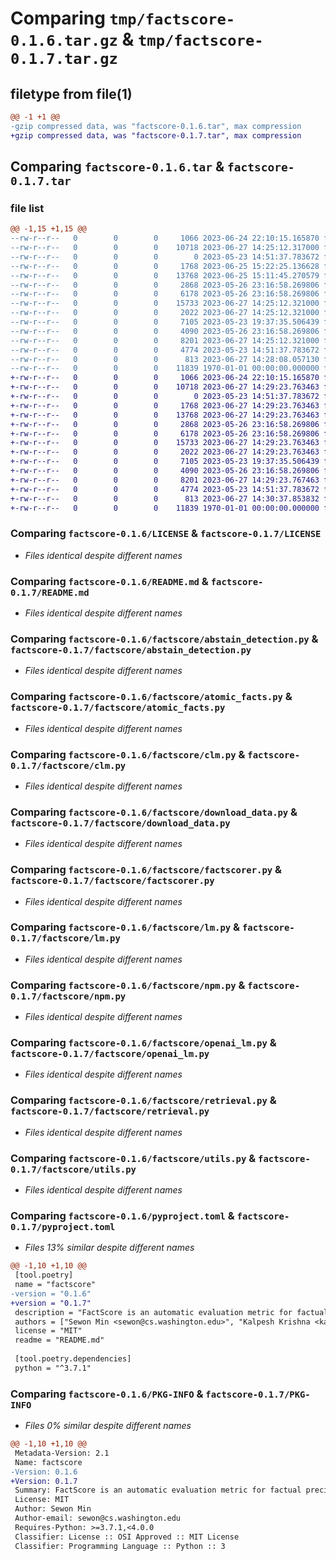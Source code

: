 # Comparing `tmp/factscore-0.1.6.tar.gz` & `tmp/factscore-0.1.7.tar.gz`

## filetype from file(1)

```diff
@@ -1 +1 @@
-gzip compressed data, was "factscore-0.1.6.tar", max compression
+gzip compressed data, was "factscore-0.1.7.tar", max compression
```

## Comparing `factscore-0.1.6.tar` & `factscore-0.1.7.tar`

### file list

```diff
@@ -1,15 +1,15 @@
--rw-r--r--   0        0        0     1066 2023-06-24 22:10:15.165870 factscore-0.1.6/LICENSE
--rw-r--r--   0        0        0    10718 2023-06-27 14:25:12.317000 factscore-0.1.6/README.md
--rw-r--r--   0        0        0        0 2023-05-23 14:51:37.783672 factscore-0.1.6/factscore/__init__.py
--rw-r--r--   0        0        0     1768 2023-06-25 15:22:25.136628 factscore-0.1.6/factscore/abstain_detection.py
--rw-r--r--   0        0        0    13768 2023-06-25 15:11:45.270579 factscore-0.1.6/factscore/atomic_facts.py
--rw-r--r--   0        0        0     2868 2023-05-26 23:16:58.269806 factscore-0.1.6/factscore/clm.py
--rw-r--r--   0        0        0     6178 2023-05-26 23:16:58.269806 factscore-0.1.6/factscore/download_data.py
--rw-r--r--   0        0        0    15733 2023-06-27 14:25:12.321000 factscore-0.1.6/factscore/factscorer.py
--rw-r--r--   0        0        0     2022 2023-06-27 14:25:12.321000 factscore-0.1.6/factscore/lm.py
--rw-r--r--   0        0        0     7105 2023-05-23 19:37:35.506439 factscore-0.1.6/factscore/npm.py
--rw-r--r--   0        0        0     4090 2023-05-26 23:16:58.269806 factscore-0.1.6/factscore/openai_lm.py
--rw-r--r--   0        0        0     8201 2023-06-27 14:25:12.321000 factscore-0.1.6/factscore/retrieval.py
--rw-r--r--   0        0        0     4774 2023-05-23 14:51:37.783672 factscore-0.1.6/factscore/utils.py
--rw-r--r--   0        0        0      813 2023-06-27 14:28:08.057130 factscore-0.1.6/pyproject.toml
--rw-r--r--   0        0        0    11839 1970-01-01 00:00:00.000000 factscore-0.1.6/PKG-INFO
+-rw-r--r--   0        0        0     1066 2023-06-24 22:10:15.165870 factscore-0.1.7/LICENSE
+-rw-r--r--   0        0        0    10718 2023-06-27 14:29:23.763463 factscore-0.1.7/README.md
+-rw-r--r--   0        0        0        0 2023-05-23 14:51:37.783672 factscore-0.1.7/factscore/__init__.py
+-rw-r--r--   0        0        0     1768 2023-06-27 14:29:23.763463 factscore-0.1.7/factscore/abstain_detection.py
+-rw-r--r--   0        0        0    13768 2023-06-27 14:29:23.763463 factscore-0.1.7/factscore/atomic_facts.py
+-rw-r--r--   0        0        0     2868 2023-05-26 23:16:58.269806 factscore-0.1.7/factscore/clm.py
+-rw-r--r--   0        0        0     6178 2023-05-26 23:16:58.269806 factscore-0.1.7/factscore/download_data.py
+-rw-r--r--   0        0        0    15733 2023-06-27 14:29:23.763463 factscore-0.1.7/factscore/factscorer.py
+-rw-r--r--   0        0        0     2022 2023-06-27 14:29:23.763463 factscore-0.1.7/factscore/lm.py
+-rw-r--r--   0        0        0     7105 2023-05-23 19:37:35.506439 factscore-0.1.7/factscore/npm.py
+-rw-r--r--   0        0        0     4090 2023-05-26 23:16:58.269806 factscore-0.1.7/factscore/openai_lm.py
+-rw-r--r--   0        0        0     8201 2023-06-27 14:29:23.767463 factscore-0.1.7/factscore/retrieval.py
+-rw-r--r--   0        0        0     4774 2023-05-23 14:51:37.783672 factscore-0.1.7/factscore/utils.py
+-rw-r--r--   0        0        0      813 2023-06-27 14:30:37.853832 factscore-0.1.7/pyproject.toml
+-rw-r--r--   0        0        0    11839 1970-01-01 00:00:00.000000 factscore-0.1.7/PKG-INFO
```

### Comparing `factscore-0.1.6/LICENSE` & `factscore-0.1.7/LICENSE`

 * *Files identical despite different names*

### Comparing `factscore-0.1.6/README.md` & `factscore-0.1.7/README.md`

 * *Files identical despite different names*

### Comparing `factscore-0.1.6/factscore/abstain_detection.py` & `factscore-0.1.7/factscore/abstain_detection.py`

 * *Files identical despite different names*

### Comparing `factscore-0.1.6/factscore/atomic_facts.py` & `factscore-0.1.7/factscore/atomic_facts.py`

 * *Files identical despite different names*

### Comparing `factscore-0.1.6/factscore/clm.py` & `factscore-0.1.7/factscore/clm.py`

 * *Files identical despite different names*

### Comparing `factscore-0.1.6/factscore/download_data.py` & `factscore-0.1.7/factscore/download_data.py`

 * *Files identical despite different names*

### Comparing `factscore-0.1.6/factscore/factscorer.py` & `factscore-0.1.7/factscore/factscorer.py`

 * *Files identical despite different names*

### Comparing `factscore-0.1.6/factscore/lm.py` & `factscore-0.1.7/factscore/lm.py`

 * *Files identical despite different names*

### Comparing `factscore-0.1.6/factscore/npm.py` & `factscore-0.1.7/factscore/npm.py`

 * *Files identical despite different names*

### Comparing `factscore-0.1.6/factscore/openai_lm.py` & `factscore-0.1.7/factscore/openai_lm.py`

 * *Files identical despite different names*

### Comparing `factscore-0.1.6/factscore/retrieval.py` & `factscore-0.1.7/factscore/retrieval.py`

 * *Files identical despite different names*

### Comparing `factscore-0.1.6/factscore/utils.py` & `factscore-0.1.7/factscore/utils.py`

 * *Files identical despite different names*

### Comparing `factscore-0.1.6/pyproject.toml` & `factscore-0.1.7/pyproject.toml`

 * *Files 13% similar despite different names*

```diff
@@ -1,10 +1,10 @@
 [tool.poetry]
 name = "factscore"
-version = "0.1.6"
+version = "0.1.7"
 description = "FactScore is an automatic evaluation metric for factual precision in long-form text generation. It uses large language models and retrieval to break down generations into atomic facts and then measure the correctness with respect to a knowledge source (like Wikipedia)."
 authors = ["Sewon Min <sewon@cs.washington.edu>", "Kalpesh Krishna <kalpesh@cs.umass.edu>", "Xinxi Lyu <alrope@cs.washington.edu>"]
 license = "MIT"
 readme = "README.md"
 
 [tool.poetry.dependencies]
 python = "^3.7.1"
```

### Comparing `factscore-0.1.6/PKG-INFO` & `factscore-0.1.7/PKG-INFO`

 * *Files 0% similar despite different names*

```diff
@@ -1,10 +1,10 @@
 Metadata-Version: 2.1
 Name: factscore
-Version: 0.1.6
+Version: 0.1.7
 Summary: FactScore is an automatic evaluation metric for factual precision in long-form text generation. It uses large language models and retrieval to break down generations into atomic facts and then measure the correctness with respect to a knowledge source (like Wikipedia).
 License: MIT
 Author: Sewon Min
 Author-email: sewon@cs.washington.edu
 Requires-Python: >=3.7.1,<4.0.0
 Classifier: License :: OSI Approved :: MIT License
 Classifier: Programming Language :: Python :: 3
```

